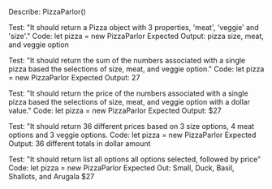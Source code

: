 Describe: PizzaParlor()

Test: "It should return a Pizza object with 3 properties, 'meat', 'veggie' and 'size'."
Code: let pizza = new PizzaParlor
Expected Output: pizza size, meat, and veggie option

Test: "It should return the sum of the numbers associated with a single pizza based the selections of size, meat, and veggie option."
Code:
let pizza = new PizzaParlor
Expected Output: 27

Test: "It should return the price of the numbers associated with a single pizza based the selections of size, meat, and veggie option with a dollar value."
Code:
let pizza = new PizzaParlor
Expected Output: $27

Test: "It should return 36 different prices based on 3 size options, 4 meat options and 3 veggie options.
Code:
let pizza = new PizzaParlor
Expected Output: 36 different totals in dollar amount

Test: "It should return list all options all options selected, followed by price"
Code:
let pizza = new PizzaParlor
Expected Out: Small, Duck, Basil, Shallots, and Arugala $27

